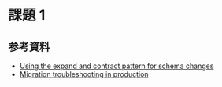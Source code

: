 # 課題 1

<!-- START doctoc -->
<!-- END doctoc -->

## 参考資料

- [Using the expand and contract pattern for schema changes](https://www.prisma.io/dataguide/types/relational/expand-and-contract-pattern)
- [Migration troubleshooting in production](https://www.prisma.io/docs/guides/database/production-troubleshooting)
